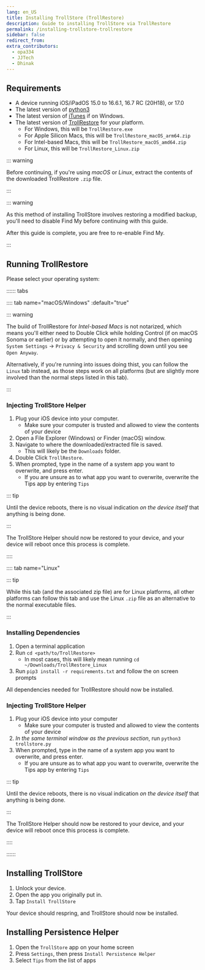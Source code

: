 ```yaml
---
lang: en_US
title: Installing TrollStore (TrollRestore)
description: Guide to installing TrollStore via TrollRestore
permalink: /installing-trollstore-trollrestore
sidebar: false
redirect_from:
extra_contributors:
  - opa334
  - JJTech
  - Dhinak
---
```


## Requirements

- A device running iOS/iPadOS 15.0 to 16.6.1, 16.7 RC (20H18), or 17.0
- The latest version of [python3](https://www.python.org/downloads)
- The latest version of [iTunes](https://www.apple.com/itunes/download/win64) if on Windows.
- The latest version of [TrollRestore](https://github.com/JJTech0130/TrollRestore/releases) for your platform.
    - For Windows, this will be `TrollRestore.exe`
    - For Apple Silicon Macs, this will be `TrollRestore_macOS_arm64.zip`
    - For Intel-based Macs, this will be `TrollRestore_macOS_amd64.zip`
    - For Linux, this will be `TrollRestore_Linux.zip`

::: warning

Before continuing, if you're using *macOS* or *Linux*, extract the contents of the downloaded TrollRestore `.zip` file.

:::

::: warning

As this method of installing TrollStore involves restoring a modified backup, you'll need to disable Find My before continuing with this guide.

After this guide is complete, you are free to re-enable Find My.

:::

## Running TrollRestore

Please select your operating system:

:::::: tabs

:::: tab name="macOS/Windows" :default="true"

::: warning

The build of TrollRestore for *Intel-based Macs* is not notarized, which means you'll either need to Double Click while holding Control (if on macOS Sonoma or earlier) or by attempting to open it normally, and then opening `System Settings` -> `Privacy & Security` and scrolling down until you see `Open Anyway`.

Alternatively, if you're running into issues doing thist, you can follow the `Linux` tab instead, as those steps work on all platforms (but are slightly more involved than the normal steps listed in this tab).

:::

### Injecting TrollStore Helper

1. Plug your iOS device into your computer.
    - Make sure your computer is trusted and allowed to view the contents of your device
1. Open a File Explorer (Windows) or Finder (macOS) window.
1. Navigate to where the downloaded/extracted file is saved.
    - This will likely be the `Downloads` folder.
1. Double Click `TrollRestore`.
1. When prompted, type in the name of a system app you want to overwrite, and press enter.
    - If you are unsure as to what app you want to overwrite, overwrite the Tips app by entering `Tips`

::: tip

Until the device reboots, there is no visual indication *on the device itself* that anything is being done.

:::

The TrollStore Helper should now be restored to your device, and your device will reboot once this process is complete.

::::

:::: tab name="Linux"

::: tip

While this tab (and the associated zip file) are for Linux platforms, all other platforms can follow this tab and use the Linux `.zip` file as an alternative to the normal executable files.

:::

### Installing Dependencies

1. Open a terminal application
1. Run `cd <path/to/TrollRestore>`
    - In most cases, this will likely mean running `cd ~/Downloads/TrollRestore_Linux`
1. Run `pip3 install -r requirements.txt` and follow the on screen prompts

All dependencies needed for TrollRestore should now be installed.

### Injecting TrollStore Helper

1. Plug your iOS device into your computer
    - Make sure your computer is trusted and allowed to view the contents of your device
1. *In the same terminal window as the previous section*, run `python3 trollstore.py`
1. When prompted, type in the name of a system app you want to overwrite, and press enter.
    - If you are unsure as to what app you want to overwrite, overwrite the Tips app by entering `Tips`

::: tip

Until the device reboots, there is no visual indication *on the device itself* that anything is being done.

:::

The TrollStore Helper should now be restored to your device, and your device will reboot once this process is complete.

::::

::::::

## Installing TrollStore

1. Unlock your device.
1. Open the app you originally put in.
1. Tap `Install TrollStore`

Your device should respring, and TrollStore should now be installed.

## Installing Persistence Helper

1. Open the `TrollStore` app on your home screen
1. Press `Settings`, then press `Install Persistence Helper`
1. Select `Tips` from the list of apps
